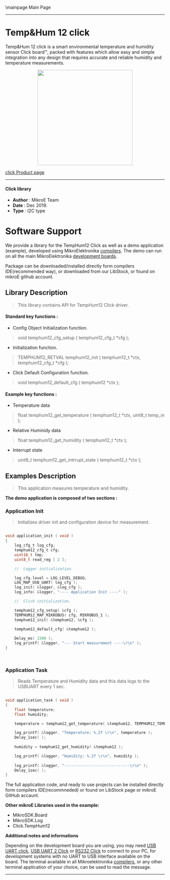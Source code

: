 \mainpage Main Page
 
 

---
# Temp&Hum 12 click

Temp&Hum 12 click is a smart environmental temperature and humidity sensor Click board™, packed with features which allow easy and simple integration into any design that requires accurate and reliable humidity and temperature measurements. 

<p align="center">
  <img src="https://download.mikroe.com/images/click_for_ide/temphum12_click.png" height=300px>
</p>

[click Product page](https://www.mikroe.com/temphum-12-click)

---


#### Click library 

- **Author**        : MikroE Team
- **Date**          : Dec 2019.
- **Type**          : I2C type


# Software Support

We provide a library for the TempHum12 Click 
as well as a demo application (example), developed using MikroElektronika 
[compilers](https://shop.mikroe.com/compilers). 
The demo can run on all the main MikroElektronika [development boards](https://shop.mikroe.com/development-boards).

Package can be downloaded/installed directly form compilers IDE(recommended way), or downloaded from our LibStock, or found on mikroE github account. 

## Library Description

> This library contains API for TempHum12 Click driver.

#### Standard key functions :

- Config Object Initialization function.
> void temphum12_cfg_setup ( temphum12_cfg_t *cfg ); 
 
- Initialization function.
> TEMPHUM12_RETVAL temphum12_init ( temphum12_t *ctx, temphum12_cfg_t *cfg );

- Click Default Configuration function.
> void temphum12_default_cfg ( temphum12 *ctx );

#### Example key functions :

- Temperature data
> float temphum12_get_temperature ( temphum12_t *ctx, uint8_t temp_in );
 
- Relative Huminidy data
> float temphum12_get_humidity ( temphum12_t *ctx );

- Interrupt state
> uint8_t temphum12_get_intrrupt_state ( temphum12_t *ctx );

## Examples Description

> This application measures temperature and humidity.

**The demo application is composed of two sections :**

### Application Init 

> Initializes driver init and configuration device for measurement.

```c

void application_init ( void )
{
    log_cfg_t log_cfg;
    temphum12_cfg_t cfg;
    uint16_t tmp;
    uint8_t read_reg [ 2 ];

    //  Logger initialization.

    log_cfg.level = LOG_LEVEL_DEBUG;
    LOG_MAP_USB_UART( log_cfg );
    log_init( &logger, &log_cfg );
    log_info( &logger, "---- Application Init ----" );

    //  Click initialization.

    temphum12_cfg_setup( &cfg );
    TEMPHUM12_MAP_MIKROBUS( cfg, MIKROBUS_1 );
    temphum12_init( &temphum12, &cfg );

    temphum12_default_cfg( &temphum12 );
    
    Delay_ms( 1500 );
    log_printf( &logger, "--- Start measurement ----\r\n" );
}

  
```

### Application Task

> Reads Temperature and Humidity data and this data logs to the USBUART every 1 sec.

```c

void application_task ( void )
{
    float temperature;
    float humidity;

    temperature = temphum12_get_temperature( &temphum12, TEMPHUM12_TEMP_IN_CELSIUS);

    log_printf( &logger, "Temperature: %.2f \r\n", temperature );
    Delay_1sec( );
    
    humidity = temphum12_get_humidity( &temphum12 );

    log_printf( &logger, "Humidity: %.2f \r\n", humidity );
    
    log_printf( &logger, "-----------------------------\r\n" );
    Delay_1sec( );
}

```

The full application code, and ready to use projects can be  installed directly form compilers IDE(recommneded) or found on LibStock page or mikroE GitHub accaunt.

**Other mikroE Libraries used in the example:** 

- MikroSDK.Board
- MikroSDK.Log
- Click.TempHum12

**Additional notes and informations**

Depending on the development board you are using, you may need 
[USB UART click](https://shop.mikroe.com/usb-uart-click), 
[USB UART 2 Click](https://shop.mikroe.com/usb-uart-2-click) or 
[RS232 Click](https://shop.mikroe.com/rs232-click) to connect to your PC, for 
development systems with no UART to USB interface available on the board. The 
terminal available in all Mikroelektronika 
[compilers](https://shop.mikroe.com/compilers), or any other terminal application 
of your choice, can be used to read the message.



---
